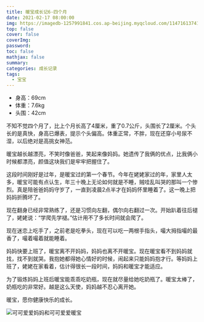```yaml
---
title: 暖宝成长记6-四个月
date: 2021-02-17 08:00:00
img: https://imagedb-1257991841.cos.ap-beijing.myqcloud.com/11471613741860_.pic.jpg
top: false
cover: false
coverImg: 
password: 
toc: false
mathjax: false
summary: 
categories: 成长记录
tags:
  - 宝宝
---
```


- 身高：69cm
- 体重：7.6kg
- 头围：42cm

不知不觉四个月了，比上个月长高了4厘米，重了0.7公斤，头围长了2厘米。个头长的是真快，身高已爆表，提示个头偏高。体重正常，不胖，现在还穿小号尿不湿，以后绝对是高挑女神范。

暖宝越长越漂亮，不笑时像爸爸，笑起来像妈妈。她遗传了我俩的优点，比我俩小时候都漂亮，颜值这块我们是牢牢把握住了。

这段时间刚好是过年，是暖宝过的第一个春节。今年在姥姥家过的年，家里人太多，暖宝可能有点认生，年三十晚上无论如何就是不睡，贼哇乱叫哭的那叫一个惨烈。真是陪爸爸妈妈守岁了，一直到凌晨2点半才在妈妈怀里睡着了。这一晚上把妈妈折腾坏了。

现在翻身已经非常熟练了，还是习惯向左翻，偶尔向右翻过一次。开始趴着往后褪了，姥姥说：“学爬先学褪。”估计用不了多长时间就会爬了。

现在迷恋上吃手了，之前老是吃拳头，现在可以吃一两根手指头，嘬大拇指嘬的最香了，嘬着嘬着就能睡着。

妈妈快要上班了，暖宝离不开妈妈，妈妈也离不开暖宝。现在暖宝看不到妈妈就找，找不到就哭。我抱她都得她心情好的时候，闹起来只能妈妈抱才行。等妈妈上班了，姥姥在家看着，估计得很长一段时间，妈妈和暖宝才能适应。

为了锻炼妈妈上班后暖宝能乖乖吃奶瓶，现在就尽量给她吃奶瓶了。暖宝太棒了，奶瓶吃的非常好。越是这么天使，妈妈越不忍心离开她。

暖宝，愿你健康快乐的成长。

![可可爱爱妈妈和可可爱爱暖宝](https://imagedb-1257991841.cos.ap-beijing.myqcloud.com/11471613741860_.pic.jpg)
